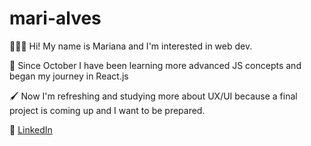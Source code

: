 # mari-alves

👩🏼‍💻 Hi! My name is Mariana and I'm interested in web dev.

:rocket: Since October I have been learning more advanced JS concepts and began my journey in React.js

:paintbrush: Now I'm refreshing and studying more about UX/UI because a final project is coming up and I want to be prepared.

:briefcase: [LinkedIn](https://www.linkedin.com/in/mariana-alves-a75a94164/)

